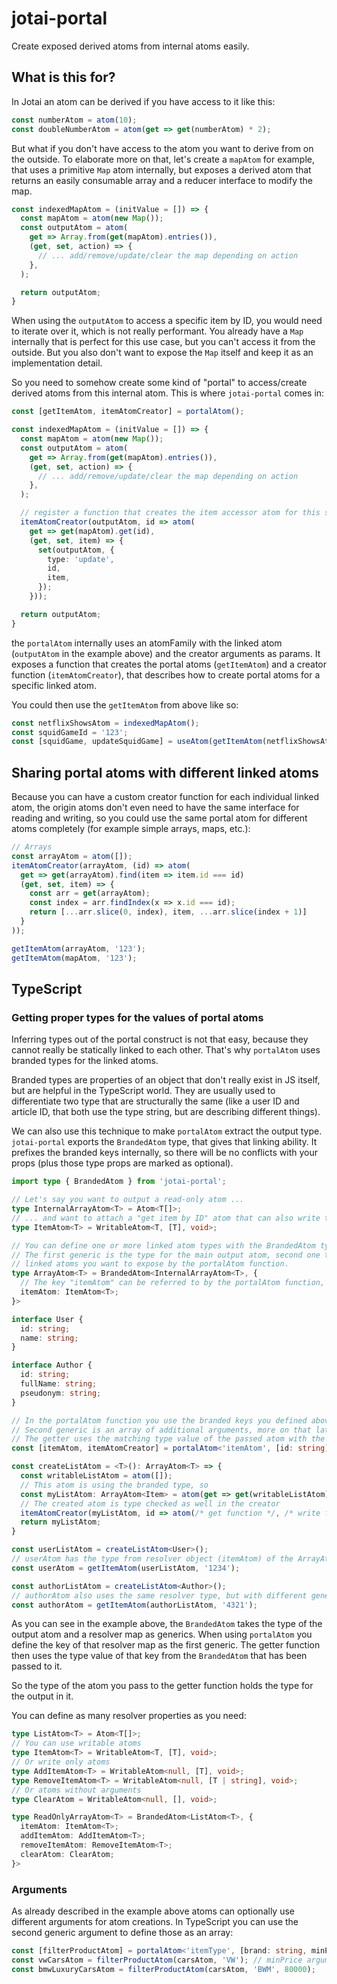 # jotai-portal

Create exposed derived atoms from internal atoms easily.

## What is this for?

In Jotai an atom can be derived if you have access to it like this:

```ts
const numberAtom = atom(10);
const doubleNumberAtom = atom(get => get(numberAtom) * 2);
```

But what if you don't have access to the atom you want to derive from on the outside. To elaborate
more on that, let's create a `mapAtom` for example, that uses a primitive `Map` atom internally, but
exposes a derived atom that returns an easily consumable array and a reducer interface to modify the map.

```ts
const indexedMapAtom = (initValue = []) => {
  const mapAtom = atom(new Map());
  const outputAtom = atom(
    get => Array.from(get(mapAtom).entries()),
    (get, set, action) => {
      // ... add/remove/update/clear the map depending on action
    },
  );

  return outputAtom;
}
```

When using the `outputAtom` to access a specific item by ID, you would need to iterate over it, which
is not really performant. You already have a `Map` internally that is perfect for this use case, but
you can't access it from the outside. But you also don't want to expose the `Map` itself and keep
it as an implementation detail.

So you need to somehow create some kind of "portal" to access/create derived atoms from this internal
atom. This is where `jotai-portal` comes in:

```ts
const [getItemAtom, itemAtomCreator] = portalAtom();

const indexedMapAtom = (initValue = []) => {
  const mapAtom = atom(new Map());
  const outputAtom = atom(
    get => Array.from(get(mapAtom).entries()),
    (get, set, action) => {
      // ... add/remove/update/clear the map depending on action
    },
  );

  // register a function that creates the item accessor atom for this specific mapAtom
  itemAtomCreator(outputAtom, id => atom(
    get => get(mapAtom).get(id),
    (get, set, item) => {
      set(outputAtom, {
        type: 'update',
        id,
        item,
      });
    }));

  return outputAtom;
}
```

the `portalAtom` internally uses an atomFamily with the linked atom (`outputAtom` in the example above)
and the creator arguments as params. It exposes a function that creates the portal atoms (`getItemAtom`)
and a creator function (`itemAtomCreator`), that describes how to create portal atoms for a specific
linked atom.

You could then use the `getItemAtom` from above like so:

```ts
const netflixShowsAtom = indexedMapAtom();
const squidGameId = '123';
const [squidGame, updateSquidGame] = useAtom(getItemAtom(netflixShowsAtom, '123'));
```

## Sharing portal atoms with different linked atoms

Because you can have a custom creator function for each individual linked atom, the origin atoms don't
even need to have the same interface for reading and writing, so you could use the same portal atom
for different atoms completely (for example simple arrays, maps, etc.):

```ts
// Arrays
const arrayAtom = atom([]);
itemAtomCreator(arrayAtom, (id) => atom(
  get => get(arrayAtom).find(item => item.id === id)
  (get, set, item) => {
    const arr = get(arrayAtom);
    const index = arr.findIndex(x => x.id === id);
    return [...arr.slice(0, index), item, ...arr.slice(index + 1)]
  }
));

getItemAtom(arrayAtom, '123');
getItemAtom(mapAtom, '123');
```

## TypeScript

### Getting proper types for the values of portal atoms

Inferring types out of the portal construct is not that easy, because they cannot really be statically
linked to each other. That's why `portalAtom` uses branded types for the linked atoms.

Branded types are properties of an object that don't really exist in JS itself, but are helpful in
the TypeScript world. They are usually used to differentiate two type that are structurally the same
(like a user ID and article ID, that both use the type string, but are describing different things).

We can also use this technique to make `portalAtom` extract the output type. `jotai-portal` exports
the `BrandedAtom` type, that gives that linking ability. It prefixes the branded keys internally,
so there will be no conflicts with your props (plus those type props are marked as optional).

```ts
import type { BrandedAtom } from 'jotai-portal';

// Let's say you want to output a read-only atom ...
type InternalArrayAtom<T> = Atom<T[]>;
// ... and want to attach a "get item by ID" atom that can also write the item itself to the array.
type ItemAtom<T> = WritableAtom<T, [T], void>;

// You can define one or more linked atom types with the BrandedAtom type.
// The first generic is the type for the main output atom, second one the resolver for
// linked atoms you want to expose by the portalAtom function.
type ArrayAtom<T> = BrandedAtom<InternalArrayAtom<T>, {
  // The key "itemAtom" can be referred to by the portalAtom function, it then be resolved when this atom type is passed to the getter
  itemAtom: ItemAtom<T>; 
}>

interface User {
  id: string;
  name: string;
}

interface Author {
  id: string;
  fullName: string;
  pseudonym: string;
}

// In the portalAtom function you use the branded keys you defined above (in this case "itemAtom").
// Second generic is an array of additional arguments, more on that later.
// The getter uses the matching type value of the passed atom with the BrandedAtom type (in this case "ItemAtom<T>")
const [itemAtom, itemAtomCreator] = portalAtom<'itemAtom', [id: string]>();

const createListAtom = <T>(): ArrayAtom<T> => {
  const writableListAtom = atom([]);
  // This atom is using the branded type, so 
  const myListAtom: ArrayAtom<Item> = atom(get => get(writableListAtom)) as ArrayAtom<T>;
  // The created atom is type checked as well in the creator
  itemAtomCreator(myListAtom, id => atom(/* get function */, /* write function */))
  return myListAtom;
}

const userListAtom = createListAtom<User>();
// userAtom has the type from resolver object (itemAtom) of the ArrayAtom type -> ItemAtom<User>
const userAtom = getItemAtom(userListAtom, '1234');

const authorListAtom = createListAtom<Author>();
// authorAtom also uses the same resolver type, but with different generic passed -> ItemAtom<Author>
const authorAtom = getItemAtom(authorListAtom, '4321');
```

As you can see in the example above, the `BrandedAtom` takes the type of the output atom and a resolver
map as generics. When using `portalAtom` you define the key of that resolver map as the first generic.
The getter function then uses the type value of that key from the `BrandedAtom` that has been passed to it.

So the type of the atom you pass to the getter function holds the type for the output in it.

You can define as many resolver properties as you need:

```ts
type ListAtom<T> = Atom<T[]>;
// You can use writable atoms
type ItemAtom<T> = WritableAtom<T, [T], void>;
// Or write only atoms
type AddItemAtom<T> = WritableAtom<null, [T], void>;
type RemoveItemAtom<T> = WritableAtom<null, [T | string], void>;
// Or atoms without arguments
type ClearAtom = WritableAtom<null, [], void>;

type ReadOnlyArrayAtom<T> = BrandedAtom<ListAtom<T>, {
  itemAtom: ItemAtom<T>;
  addItemAtom: AddItemAtom<T>;
  removeItemAtom: RemoveItemAtom<T>;
  clearAtom: ClearAtom;
}>
```

### Arguments

As already described in the example above atoms can optionally use different arguments for atom
creations. In TypeScript you can use the second generic argument to define those as an array:

```ts
const [filterProductAtom] = portalAtom<'itemType', [brand: string, minPrice?: number]>();
const vwCarsAtom = filterProductAtom(carsAtom, 'VW'); // minPrice argument is optional
const bmwLuxuryCarsAtom = filterProductAtom(carsAtom, 'BWM', 80000);
```
